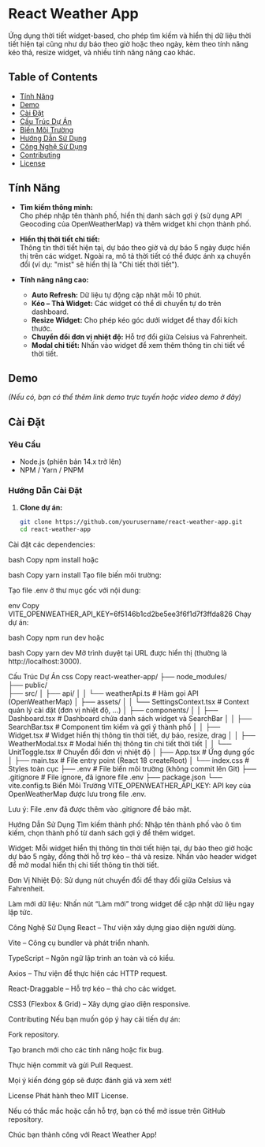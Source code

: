# React Weather App

Ứng dụng thời tiết widget-based, cho phép tìm kiếm và hiển thị dữ liệu thời tiết hiện tại cũng như dự báo theo giờ hoặc theo ngày, kèm theo tính năng kéo thả, resize widget, và nhiều tính năng nâng cao khác.

## Table of Contents

- [Tính Năng](#tính-năng)
- [Demo](#demo)
- [Cài Đặt](#cài-đặt)
- [Cấu Trúc Dự Án](#cấu-trúc-dự-án)
- [Biến Môi Trường](#biến-môi-trường)
- [Hướng Dẫn Sử Dụng](#hướng-dẫn-sử-dụng)
- [Công Nghệ Sử Dụng](#công-nghệ-sử-dụng)
- [Contributing](#contributing)
- [License](#license)

## Tính Năng

- **Tìm kiếm thông minh:**  
  Cho phép nhập tên thành phố, hiển thị danh sách gợi ý (sử dụng API Geocoding của OpenWeatherMap) và thêm widget khi chọn thành phố.

- **Hiển thị thời tiết chi tiết:**  
  Thông tin thời tiết hiện tại, dự báo theo giờ và dự báo 5 ngày được hiển thị trên các widget. Ngoài ra, mô tả thời tiết có thể được ánh xạ chuyển đổi (ví dụ: "mist" sẽ hiển thị là "Chi tiết thời tiết").

- **Tính năng nâng cao:**  
  - **Auto Refresh:** Dữ liệu tự động cập nhật mỗi 10 phút.
  - **Kéo – Thả Widget:** Các widget có thể di chuyển tự do trên dashboard.
  - **Resize Widget:** Cho phép kéo góc dưới widget để thay đổi kích thước.
  - **Chuyển đổi đơn vị nhiệt độ:** Hỗ trợ đổi giữa Celsius và Fahrenheit.
  - **Modal chi tiết:** Nhấn vào widget để xem thêm thông tin chi tiết về thời tiết.

## Demo

*(Nếu có, bạn có thể thêm link demo trực tuyến hoặc video demo ở đây)*

## Cài Đặt

### Yêu Cầu

- Node.js (phiên bản 14.x trở lên)
- NPM / Yarn / PNPM

### Hướng Dẫn Cài Đặt

1. **Clone dự án:**

   ```bash
   git clone https://github.com/yourusername/react-weather-app.git
   cd react-weather-app
Cài đặt các dependencies:

bash
Copy
npm install
hoặc

bash
Copy
yarn install
Tạo file biến môi trường:

Tạo file .env ở thư mục gốc với nội dung:

env
Copy
VITE_OPENWEATHER_API_KEY=6f5146b1cd2be5ee3f6f1d7f3ffda826
Chạy dự án:

bash
Copy
npm run dev
hoặc

bash
Copy
yarn dev
Mở trình duyệt tại URL được hiển thị (thường là http://localhost:3000).

Cấu Trúc Dự Án
css
Copy
react-weather-app/
├── node_modules/                
├── public/                      
├── src/
│   ├── api/
│   │   └── weatherApi.ts        # Hàm gọi API (OpenWeatherMap)
│   ├── assets/
│   │   └── SettingsContext.tsx  # Context quản lý cài đặt (đơn vị nhiệt độ, …)
│   ├── components/
│   │   ├── Dashboard.tsx        # Dashboard chứa danh sách widget và SearchBar
│   │   ├── SearchBar.tsx        # Component tìm kiếm và gợi ý thành phố
│   │   ├── Widget.tsx           # Widget hiển thị thông tin thời tiết, dự báo, resize, drag
│   │   ├── WeatherModal.tsx     # Modal hiển thị thông tin chi tiết thời tiết
│   │   └── UnitToggle.tsx       # Chuyển đổi đơn vị nhiệt độ
│   ├── App.tsx                  # Ứng dụng gốc
│   ├── main.tsx                 # File entry point (React 18 createRoot)
│   └── index.css                # Styles toàn cục
├── .env                         # File biến môi trường (không commit lên Git)
├── .gitignore                   # File ignore, đã ignore file .env
├── package.json
└── vite.config.ts
Biến Môi Trường
VITE_OPENWEATHER_API_KEY:
API key của OpenWeatherMap được lưu trong file .env.

Lưu ý: File .env đã được thêm vào .gitignore để bảo mật.

Hướng Dẫn Sử Dụng
Tìm kiếm thành phố:
Nhập tên thành phố vào ô tìm kiếm, chọn thành phố từ danh sách gợi ý để thêm widget.

Widget:
Mỗi widget hiển thị thông tin thời tiết hiện tại, dự báo theo giờ hoặc dự báo 5 ngày, đồng thời hỗ trợ kéo – thả và resize.
Nhấn vào header widget để mở modal hiển thị chi tiết thông tin thời tiết.

Đơn Vị Nhiệt Độ:
Sử dụng nút chuyển đổi để thay đổi giữa Celsius và Fahrenheit.

Làm mới dữ liệu:
Nhấn nút “Làm mới” trong widget để cập nhật dữ liệu ngay lập tức.

Công Nghệ Sử Dụng
React – Thư viện xây dựng giao diện người dùng.

Vite – Công cụ bundler và phát triển nhanh.

TypeScript – Ngôn ngữ lập trình an toàn và có kiểu.

Axios – Thư viện để thực hiện các HTTP request.

React-Draggable – Hỗ trợ kéo – thả cho các widget.

CSS3 (Flexbox & Grid) – Xây dựng giao diện responsive.

Contributing
Nếu bạn muốn góp ý hay cải tiến dự án:

Fork repository.

Tạo branch mới cho các tính năng hoặc fix bug.

Thực hiện commit và gửi Pull Request.

Mọi ý kiến đóng góp sẽ được đánh giá và xem xét!

License
Phát hành theo MIT License.

Nếu có thắc mắc hoặc cần hỗ trợ, bạn có thể mở issue trên GitHub repository.

Chúc bạn thành công với React Weather App!
